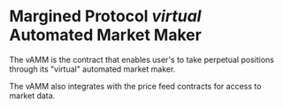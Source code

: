 # Margined Protocol _virtual_ Automated Market Maker

The vAMM is the contract that enables user's to take perpetual positions through its "virtual" automated market maker.

The vAMM also integrates with the price feed contracts for access to market data.